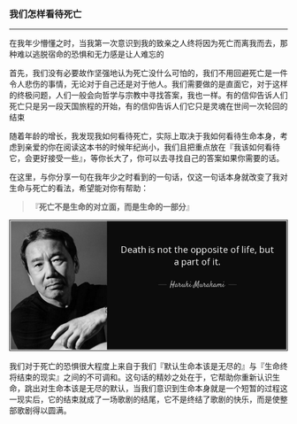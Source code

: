 ### 我们怎样看待死亡

---

在我年少懵懂之时，当我第一次意识到我的致亲之人终将因为死亡而离我而去，那种难以逃脱宿命的恐惧和无力感是让人难忘的

首先，我们没有必要故作坚强地认为死亡没什么可怕的，我们不用回避死亡是一件令人悲伤的事情，无论对于自己还是对于他人。我们需要做的是直面它，对于这样的终极问题，人们一般会向哲学与宗教中寻找答案，我也一样。有的信仰告诉人们死亡只是另一段天国旅程的开始，有的信仰告诉人们它只是灵魂在世间一次轮回的结束

随着年龄的增长，我发现我如何看待死亡，实际上取决于我如何看待生命本身，考虑到亲爱的你在阅读这本书的时候年纪尚小，我们且把重点放在『我该如何看待它，会更好接受一些』，等你长大了，你可以去寻找自己的答案如果你需要的话。

在这里，与你分享一句在我年少之时看到的一句话，仅这一句话本身就改变了我对生命与死亡的看法，希望能对你有帮助：

> 『**死亡不是生命的对立面，而是生命的一部分**』

![](/assets/quote-death-is-not-the-opposite-of-life-but-a-part-of-it-haruki-murakami.jpg)

我们对于死亡的恐惧很大程度上来自于我们『默认生命本该是无尽的』与『生命终将结束的现实』之间的不可调和。这句话的精妙之处在于，它帮助你重新认识生命，跳出对生命本该是无尽的默认，当我们意识到生命本身就是一个短暂的过程这一现实后，它的结束就成了一场歌剧的结尾，它不是终结了歌剧的快乐，而是使整部歌剧得以圆满。

